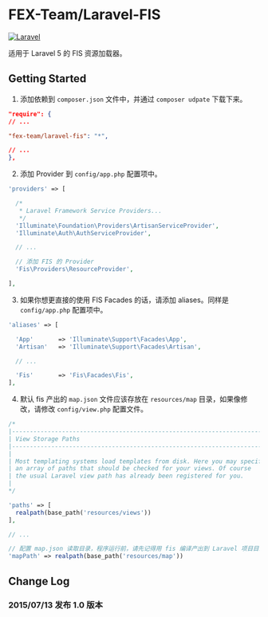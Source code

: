 # FEX-Team/Laravel-FIS

[![Laravel](https://img.shields.io/badge/Laravel-~5.0-orange.svg?style=flat-square)](http://laravel.com)

适用于 Laravel 5 的 FIS 资源加载器。

## Getting Started

1. 添加依赖到 `composer.json` 文件中，并通过 `composer udpate` 下载下来。

  ```json
  "require": {
  // ...
  
  "fex-team/laravel-fis": "*",
  
  // ...
  },
  ```
2. 添加 Provider 到 `config/app.php` 配置项中。

  ```php
  'providers' => [

    /*
     * Laravel Framework Service Providers...
     */
    'Illuminate\Foundation\Providers\ArtisanServiceProvider',
    'Illuminate\Auth\AuthServiceProvider',
  
    // ...

    // 添加 FIS 的 Provider
    'Fis\Providers\ResourceProvider',

  ],
  
  ```
3. 如果你想更直接的使用 FIS Facades 的话，请添加 aliases。同样是 `config/app.php` 配置项中。

  ```php
  'aliases' => [

    'App'       => 'Illuminate\Support\Facades\App',
    'Artisan'   => 'Illuminate\Support\Facades\Artisan',

    // ...

    'Fis'       => 'Fis\Facades\Fis',
  ],
  ```
4. 默认 fis 产出的 `map.json` 文件应该存放在 `resources/map` 目录，如果像修改，请修改 `config/view.php` 配置文件。

  ```php
  /*
  |--------------------------------------------------------------------------
  | View Storage Paths
  |--------------------------------------------------------------------------
  |
  | Most templating systems load templates from disk. Here you may specify
  | an array of paths that should be checked for your views. Of course
  | the usual Laravel view path has already been registered for you.
  |
  */

  'paths' => [
    realpath(base_path('resources/views'))
  ],

  // ...

  // 配置 map.json 读取目录，程序运行前，请先记得用 fis 编译产出到 Laravel 项目目录。 
  'mapPath' => realpath(base_path('resources/map'))
  ```

  ## Change Log

  ### 2015/07/13 发布 1.0 版本
